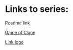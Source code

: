 # Links to series:
[Readme link](README.md)

 [Game of Clone ](https://github.com/dezGusty/film-flood-2023/blob/main/series/Game%20of%20Clones/Game%20of%20Clones.md)

[Link logo](https://cdn5.f-cdn.com/contestentries/213247/13024249/554be0756efbb_thumb900.jpg) 
